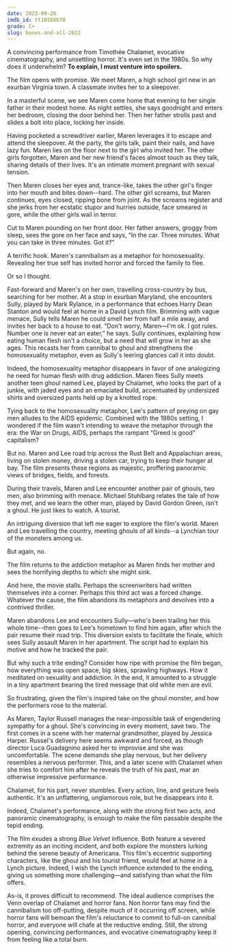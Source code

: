 ```yaml
---
date: 2023-09-28
imdb_id: tt10168670
grade: C+
slug: bones-and-all-2022
---
```


A convincing performance from Timothée Chalamet, evocative cinematography, and unsettling horror. It's even set in the 1980s. So why does it underwhelm? **To explain, I must venture into spoilers.**

<!-- end -->

The film opens with promise. We meet Maren, a high school girl new in an exurban Virginia town. A classmate invites her to a sleepover.

In a masterful scene, we see Maren come home that evening to her single father in their modest home. As night settles, she says goodnight and enters her bedroom, closing the door behind her. Then her father strolls past and slides a bolt into place, locking her inside.

Having pocketed a screwdriver earlier, Maren leverages it to escape and attend the sleepover. At the party, the girls talk, paint their nails, and have lazy fun. Maren lies on the floor next to the girl who invited her. The other girls forgotten, Maren and her new friend's faces almost touch as they talk, sharing details of their lives. It's an intimate moment pregnant with sexual tension.

Then Maren closes her eyes and, trance-like, takes the other girl's finger into her mouth and bites down--hard. The other girl screams, but Maren continues, eyes closed, ripping bone from joint. As the screams register and she jerks from her ecstatic stupor and hurries outside, face smeared in gore, while the other girls wail in terror.

Cut to Maren pounding on her front door. Her father answers, groggy from sleep, sees the gore on her face and says, “In the car. Three minutes. What you can take in three minutes. Got it?”

A terrific hook. Maren's cannibalism as a metaphor for homosexuality. Revealing her true self has invited horror and forced the family to flee.

Or so I thought.

Fast-forward and Maren's on her own, travelling cross-country by bus, searching for her mother. At a stop in exurban Maryland, she encounters Sully, played by Mark Rylance, in a performance that echoes Harry Dean Stanton and would feel at home in a David Lynch film. Brimming with vague menace, Sully tells Maren he could smell her from half a mile away, and invites her back to a house to eat. “Don't worry, Maren—I'm ok. I got rules. Number one is never eat an eater,” he says. Sully continues, explaining how eating human flesh isn't a choice, but a need that will grow in her as she ages. This recasts her from cannibal to ghoul and strengthens the homosexuality metaphor, even as Sully's leering glances call it into doubt.

Indeed, the homosexuality metaphor disappears in favor of one analogizing he need for human flesh with drug addiction. Maren flees Sully meets another teen ghoul named Lee, played by Chalamet, who looks the part of a junkie, with jaded eyes and an emaciated build, accentuated by undersized shirts and oversized pants held up by a knotted rope.

Tying back to the homosexuality metaphor, Lee's pattern of preying on gay men alludes to the AIDS epidemic. Combined with the 1980s setting, I wondered if the film wasn't intending to weave the metaphor through the era: the War on Drugs, AIDS, perhaps the rampant “Greed is good” capitalism?

But no. Maren and Lee road trip across the Rust Belt and Appalachian areas, living on stolen money, driving a stolen car, trying to keep their hunger at bay. The film presents these regions as majestic, proffering panoramic views of bridges, fields, and forests.

During their travels, Maren and Lee encounter another pair of ghouls, two men, also brimming with menace. Michael Stuhlbarg relates the tale of how they met, and we learn the other man, played by David Gordon Green, isn't a ghoul. He just likes to watch. A tourist.

An intriguing diversion that left me eager to explore the film's world. Maren and Lee travelling the country, meeting ghouls of all kinds--a Lynchian tour of the monsters among us.

But again, no.

The film returns to the addiction metaphor as Maren finds her mother and sees the horrifying depths to which she might sink.

And here, the movie stalls. Perhaps the screenwriters had written themselves into a corner. Perhaps this third act was a forced change. Whatever the cause, the film abandons its metaphors and devolves into a contrived thriller.

Maren abandons Lee and encounters Sully—who's been trailing her this whole time--then goes to Lee's hometown to find him again, after which the pair resume their road trip. This diversion exists to facilitate the finale, which sees Sully assault Maren in her apartment. The script had to explain his motive and how he tracked the pair.

But why such a trite ending? Consider how ripe with promise the film began, how everything was open space, big skies, sprawling highways. How it meditated on sexuality and addiction. In the end, it amounted to a struggle in a tiny apartment bearing the tired message that old white men are evil.

So frustrating, given the film's inspired take on the ghoul monster, and how the performers rose to the material.

As Maren, Taylor Russell manages the near-impossible task of engendering sympathy for a ghoul. She's convincing in every moment, save two. The first comes in a scene with her maternal grandmother, played by Jessica Harper. Russel's delivery here seems awkward and forced, as though director Luca Guadagnino asked her to improvise and she was uncomfortable. The scene demands she play nervous, but her delivery resembles a nervous performer. This, and a later scene with Chalamet when she tries to comfort him after he reveals the truth of his past, mar an otherwise impressive performance.

Chalamet, for his part, never stumbles. Every action, line, and gesture feels authentic. It's an unflattering, unglamorous role, but he disappears into it.

Indeed, Chalamet's performance, along with the strong first two acts, and panoramic cinematography, is enough to make the film passable despite the tepid ending.

The film exudes a strong <span data-imdb-id="tt0090756">_Blue Velvet_</span> influence. Both feature a severed extremity as an inciting incident, and both explore the monsters lurking behind the serene beauty of Americana. This film's eccentric supporting characters, like the ghoul and his tourist friend, would feel at home in a Lynch picture. Indeed, I wish the Lynch influence extended to the ending, giving us something more challenging—and satisfying than what the film offers.

As-is, it proves difficult to recommend. The ideal audience comprises the Venn overlap of Chalamet and horror fans. Non horror fans may find the cannibalism too off-putting, despite much of it occurring off screen, while horror fans will bemoan the film's reluctance to commit to full-on cannibal horror, and everyone will chafe at the reductive ending. Still, the strong opening, convincing performances, and evocative cinematography keep it from feeling like a total burn.
